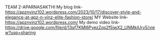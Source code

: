 TEAM 2-APARNASAKTHI
My blog link- https://apznvinz102.wordpress.com/2023/10/17/discover-style-and-elegance-at-apz-n-vinz-elite-fashion-store/
MY Website link- https://apznvinz102.wordpress.com/
My demo video link- https://drive.google.com/file/d/13qf7KMl6PyezZqs2f5iwX2_UNMkiUrv5/view?usp=sharing
